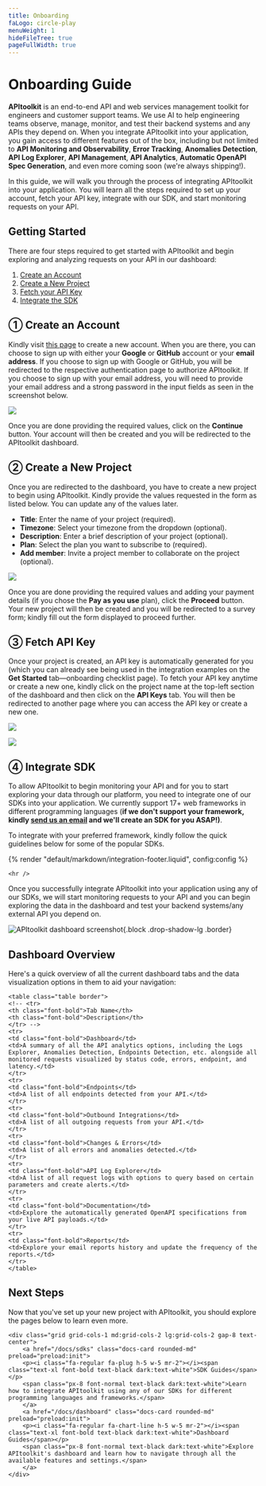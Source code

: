 ```yaml
---
title: Onboarding
faLogo: circle-play
menuWeight: 1
hideFileTree: true
pageFullWidth: true
---
```


# Onboarding Guide

**APItoolkit** is an end-to-end API and web services management toolkit for engineers and customer support teams. We use AI to help engineering teams observe, manage, monitor, and test their backend systems and any APIs they depend on. When you integrate APItoolkit into your application, you gain access to different features out of the box, including but not limited to **API Monitoring and Observability**, **Error Tracking**, **Anomalies Detection**, **API Log Explorer**, **API Management**, **API Analytics**, **Automatic OpenAPI Spec Generation**, and even more coming soon (we're always shipping!).
<!-- TODO: add links to the list of features once they're shipped -->

In this guide, we will walk you through the process of integrating APItoolkit into your application. You will learn all the steps required to set up your account, fetch your API key, integrate with our SDK, and start monitoring requests on your API.

## Getting Started

There are four steps required to get started with APItoolkit and begin exploring and analyzing requests on your API in our dashboard:

1. [Create an Account](#create-an-account)
2. [Create a New Project](#create-a-new-project)
3. [Fetch your API Key](#fetch-api-key)
4. [Integrate the SDK](#integrate-sdk)

## ① Create an Account

Kindly visit [this page](https://app.apitoolkit.com?utm_source=docs_onboarding) to create a new account. When you are there, you can choose to sign up with either your **Google** or **GitHub** account or your **email address**. If you choose to sign up with Google or GitHub, you will be redirected to the respective authentication page to authorize APItoolkit. If you choose to sign up with your email address, you will need to provide your email address and a strong password in the input fields as seen in the screenshot below.

![](/docs/onboarding/signup-page.png)

Once you are done providing the required values, click on the **Continue** button. Your account will then be created and you will be redirected to the APItoolkit dashboard.

## ② Create a New Project

Once you are redirected to the dashboard, you have to create a new project to begin using APItoolkit. Kindly provide the values requested in the form as listed below. You can update any of the values later.

- **Title**: Enter the name of your project (required).
- **Timezone**: Select your timezone from the dropdown (optional).
- **Description**: Enter a brief description of your project (optional).
- **Plan**: Select the plan you want to subscribe to (required).
- **Add member**: Invite a project member to collaborate on the project (optional).

<!-- TODO: update this screenshot once the UI changes are made -->
![](/docs/onboarding/create-project.png)

Once you are done providing the required values and adding your payment details (if you chose the **Pay as you use** plan), click the **Proceed** button. Your new project will then be created and you will be redirected to a survey form; kindly fill out the form displayed to proceed further.

## ③ Fetch API Key

Once your project is created, an API key is automatically generated for you (which you can already see being used in the integration examples on the **Get Started** tab—onboarding checklist page). To fetch your API key anytime or create a new one, kindly click on the project name at the top-left section of the dashboard and then click on the **API Keys** tab. You will then be redirected to another page where you can access the API key or create a new one.

<!-- TODO: update this screenshot once the UI changes are made -->
![](/docs/onboarding/settings-popup.png)

![](/docs/onboarding/api-keys.png)

## ④ Integrate SDK

To allow APItoolkit to begin monitoring your API and for you to start exploring your data through our platform, you need to integrate one of our SDKs into your application. We currently support 17+ web frameworks in different programming languages (**if we don't support your framework, kindly [send us an email](mailto:hello@apitoolkit.io) and we'll create an SDK for you ASAP!)**.

To integrate with your preferred framework, kindly follow the quick guidelines below for some of the popular SDKs.

{% render "default/markdown/integration-footer.liquid", config:config %}

```=html
<hr />
```

Once you successfully integrate APItoolkit into your application using any of our SDKs, we will start monitoring requests to your API and you can begin exploring the data in the dashboard and test your backend systems/any external API you depend on.

![APItoolkit dashboard screenshot](/assets/img/dashboard.png){.block .drop-shadow-lg .border}

## Dashboard Overview

Here's a quick overview of all the current dashboard tabs and the data visualization options in them to aid your navigation:

```=html
<table class="table border">
<!-- <tr>
<th class="font-bold">Tab Name</th>
<th class="font-bold">Description</th>
</tr> -->
<tr>
<td class="font-bold">Dashboard</td>
<td>A summary of all the API analytics options, including the Logs Explorer, Anomalies Detection, Endpoints Detection, etc. alongside all monitored requests visualized by status code, errors, endpoint, and latency.</td>
</tr>
<tr>
<td class="font-bold">Endpoints</td>
<td>A list of all endpoints detected from your API.</td>
</tr>
<tr>
<td class="font-bold">Outbound Integrations</td>
<td>A list of all outgoing requests from your API.</td>
</tr>
<tr>
<td class="font-bold">Changes & Errors</td>
<td>A list of all errors and anomalies detected.</td>
</tr>
<tr>
<td class="font-bold">API Log Explorer</td>
<td>A list of all request logs with options to query based on certain parameters and create alerts.</td>
</tr>
<tr>
<td class="font-bold">Documentation</td>
<td>Explore the automatically generated OpenAPI specifications from your live API payloads.</td>
</tr>
<tr>
<td class="font-bold">Reports</td>
<td>Explore your email reports history and update the frequency of the reports.</td>
</tr>
</table>
```

## Next Steps

Now that you've set up your new project with APItoolkit, you should explore the pages below to learn even more.

```=html
<div class="grid grid-cols-1 md:grid-cols-2 lg:grid-cols-2 gap-8 text-center">
    <a href="/docs/sdks" class="docs-card rounded-md" preload="preload:init">
    <p><i class="fa-regular fa-plug h-5 w-5 mr-2"></i><span class="text-xl font-bold text-black dark:text-white">SDK Guides</span></p>
    <span class="px-8 font-normal text-black dark:text-white">Learn how to integrate APItoolkit using any of our SDKs for different programming languages and frameworks.</span>
    </a>
    <a href="/docs/dashboard" class="docs-card rounded-md" preload="preload:init">
    <p><i class="fa-regular fa-chart-line h-5 w-5 mr-2"></i><span class="text-xl font-bold text-black dark:text-white">Dashboard Guides</span></p>
    <span class="px-8 font-normal text-black dark:text-white">Explore APItoolkit's dashboard and learn how to navigate through all the available features and settings.</span>
    </a>
</div>
```
